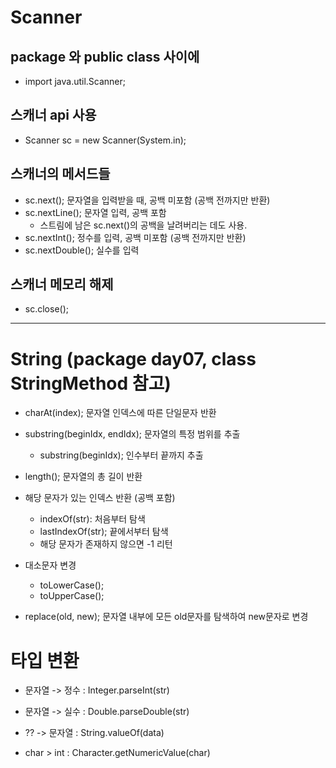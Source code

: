 # Scanner

## package 와 public class 사이에
+ import java.util.Scanner;

## 스캐너 api 사용
+ Scanner sc = new Scanner(System.in);

## 스캐너의 메서드들
+ sc.next(); 문자열을 입력받을 때, 공백 미포함 (공백 전까지만 반환)
+ sc.nextLine(); 문자열 입력, 공백 포함
   - 스트림에 남은 sc.next()의 공백을 날려버리는 데도 사용.
+ sc.nextInt(); 정수를 입력, 공백 미포함 (공백 전까지만 반환)
+ sc.nextDouble(); 실수를 입력

## 스캐너 메모리 해제
+ sc.close(); 

----------------------------------------------------------------------

# String (package day07, class StringMethod 참고)
+ charAt(index); 문자열 인덱스에 따른 단일문자 반환

+ substring(beginIdx, endIdx); 문자열의 특정 범위를 추출
   - substring(beginIdx); 인수부터 끝까지 추출

+ length(); 문자열의 총 길이 반환

+ 해당 문자가 있는 인덱스 반환 (공백 포함)
   - indexOf(str): 처음부터 탐색
   - lastIndexOf(str); 끝에서부터 탐색 
   - 해당 문자가 존재하지 않으면 -1 리턴

+ 대소문자 변경
  - toLowerCase();
  - toUpperCase();

+ replace(old, new); 문자열 내부에 모든 old문자를 탐색하여 new문자로 변경


# 타입 변환
  - 문자열 -> 정수 : Integer.parseInt(str)
  - 문자열 -> 실수 : Double.parseDouble(str)
  - ??   -> 문자열 : String.valueOf(data)

  - char > int : Character.getNumericValue(char)
